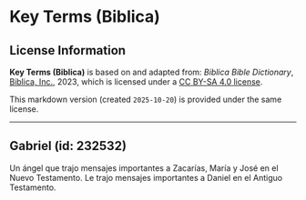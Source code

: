 # Key Terms (Biblica)

## License Information

**Key Terms (Biblica)** is based on and adapted from: _Biblica Bible Dictionary_, [Biblica, Inc.](https://www.biblica.com/), 2023, which is licensed under a [CC BY-SA 4.0 license](https://creativecommons.org/licenses/by-sa/4.0/legalcode.en).

This markdown version (created `2025-10-20`) is provided under the same license.



--------------------------------

## Gabriel (id: 232532)

Un ángel que trajo mensajes importantes a Zacarías, María y José en el Nuevo Testamento. Le trajo mensajes importantes a Daniel en el Antiguo Testamento.


